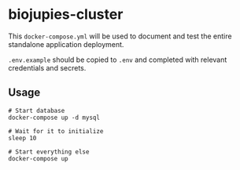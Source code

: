 # biojupies-cluster

This `docker-compose.yml` will be used to document and test the entire standalone application deployment.

`.env.example` should be copied to `.env` and completed with relevant credentials and secrets.

## Usage
```
# Start database
docker-compose up -d mysql

# Wait for it to initialize
sleep 10

# Start everything else
docker-compose up
```
